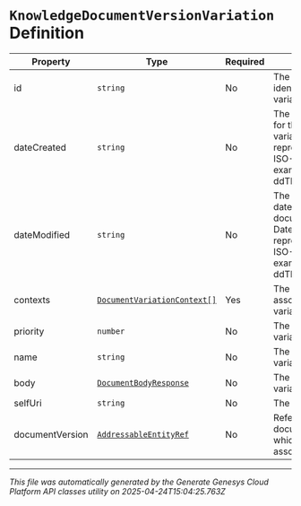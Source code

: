 # `KnowledgeDocumentVersionVariation` Definition

| Property | Type | Required | Description |
|----------|------|----------|-------------|
| id | `string` | No | The globally unique identifier for the variation. |
| dateCreated | `string` | No | The creation date-time for the document variation. Date time is represented as an ISO-8601 string. For example: yyyy-MM-ddTHH:mm:ss[.mmm]Z |
| dateModified | `string` | No | The last modification date-time for the document variation. Date time is represented as an ISO-8601 string. For example: yyyy-MM-ddTHH:mm:ss[.mmm]Z |
| contexts | [`DocumentVariationContext[]`](documentvariationcontext-definition.md) | Yes | The context values associated with the variation. |
| priority | `number` | No | The priority of the variation. |
| name | `string` | No | The name of the variation. |
| body | [`DocumentBodyResponse`](documentbodyresponse-definition.md) | No | The content for the variation. |
| selfUri | `string` | No | The URI for this object |
| documentVersion | [`AddressableEntityRef`](addressableentityref-definition.md) | No | Reference to the document version to which the variation is associated with. |

---

*This file was automatically generated by the Generate Genesys Cloud Platform API classes utility on 2025-04-24T15:04:25.763Z*
